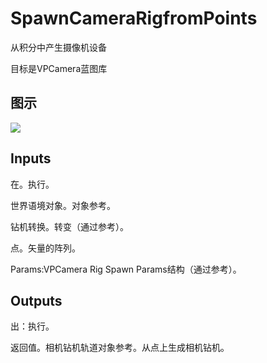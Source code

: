 # SpawnCameraRigfromPoints

从积分中产生摄像机设备

目标是VPCamera蓝图库

## 图示

![]($-20221218-21313508.png)

## Inputs

在。执行。

世界语境对象。对象参考。

钻机转换。转变（通过参考）。

点。矢量的阵列。

Params:VPCamera Rig Spawn Params结构（通过参考）。  

## Outputs

出：执行。

返回值。相机钻机轨道对象参考。从点上生成相机钻机。
